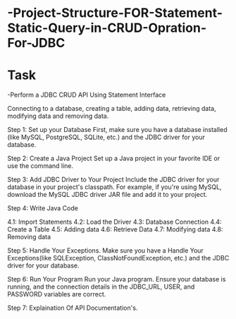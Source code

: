 # -Project-Structure-FOR-Statement-Static-Query-in-CRUD-Opration-For-JDBC

# Task
  -Perform a JDBC CRUD API Using Statement Interface

Connecting to a database, creating a table, adding data, retrieving data, 
modifying data and removing data.

Step 1: Set up your Database
First, make sure you have a database installed (like MySQL, PostgreSQL, SQLite, etc.) 
and the JDBC driver for your database.

Step 2: Create a Java Project
Set up a Java project in your favorite IDE or use the command line.

Step 3: Add JDBC Driver to Your Project
Include the JDBC driver for your database in your project's classpath. For example, 
if you're using MySQL, download the MySQL JDBC driver JAR file and add it to your project.

Step 4: Write Java Code

4.1: Import Statements
4.2: Load the Driver
4.3: Database Connection
4.4: Create a Table
4.5: Adding data
4.6: Retrieve Data
4.7: Modifying data
4.8: Removing data

Step 5: Handle Your Exceptions.
Make sure you have a Handle Your Exceptions(like SQLException, ClassNotFoundException, etc.) 
and the JDBC driver for your database.

Step 6: Run Your Program
Run your Java program. Ensure your database is running, and the connection details in the JDBC_URL, 
USER, and PASSWORD variables are correct.

Step 7: Explaination Of API Documentation's.
